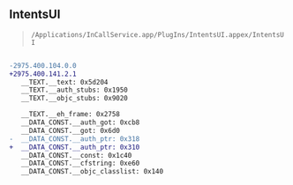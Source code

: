 ## IntentsUI

> `/Applications/InCallService.app/PlugIns/IntentsUI.appex/IntentsUI`

```diff

-2975.400.104.0.0
+2975.400.141.2.1
   __TEXT.__text: 0x5d204
   __TEXT.__auth_stubs: 0x1950
   __TEXT.__objc_stubs: 0x9020

   __TEXT.__eh_frame: 0x2758
   __DATA_CONST.__auth_got: 0xcb8
   __DATA_CONST.__got: 0x6d0
-  __DATA_CONST.__auth_ptr: 0x318
+  __DATA_CONST.__auth_ptr: 0x310
   __DATA_CONST.__const: 0x1c40
   __DATA_CONST.__cfstring: 0xe60
   __DATA_CONST.__objc_classlist: 0x140

```
